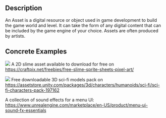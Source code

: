 

## Description

An Asset is a digital resource or object used in game development to build the game world and level. It can take the form of any digital content that can be included by the game engine of your choice. Assets are often produced by artists.

## Concrete Examples

![](https://i.imgur.com/2mF94we.png)
A 2D slime asset available to download for free on https://craftpix.net/freebies/free-slime-sprite-sheets-pixel-art/ 


![](https://i.imgur.com/UVHlIU1.png)
Free downloadable 3D sci-fi models pack on https://assetstore.unity.com/packages/3d/characters/humanoids/sci-fi/sci-fi-characters-pack-197162


A collection of sound effects for a menu UI: https://www.unrealengine.com/marketplace/en-US/product/menu-ui-sound-fx-essentials